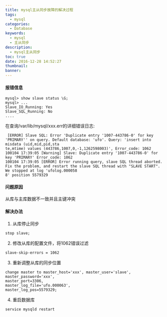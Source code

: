 ```yaml
---
title: mysql主从同步故障的解决过程
tags:
  - mysql
categories:
  - Database
keywords:
  - mysql
  - 主从同步
description:
  - mysql主从同步
toc: true
date: 2016-12-28 14:52:27
thumbnail:
banner:
---
```


#### 报错信息
``` 
mysql> show slave status \G;
mysql> ...
Slave_IO_Running: Yes
Slave_SQL_Running: No
....
```
在查询/var/lib/mysql/xxx.err的详细错误日志:
```
 [ERROR] Slave SQL: Error 'Duplicate entry '1007-443786-0' for key 'PRIMARY'' on query. Default database: 'ufo'. Query: 'insert into misdata (uid,mid,pid,sta
te,mtime) values (443786,1007,0,-1,1262598003)', Error_code: 1062
100104 17:39:05 [Warning] Slave: Duplicate entry '1007-443786-0' for key 'PRIMARY' Error_code: 1062
100104 17:39:05 [ERROR] Error running query, slave SQL thread aborted. Fix the problem, and restart the slave SQL thread with "SLAVE START". We stopped at log 'ufolog.000058
8' position 5579329
```
<!-- more -->
#### 问题原因
从库与主库数据不一致并且主键冲突

#### 解决办法
1. 从库停止同步
```
stop slave;
```

2. 修改从库的配置文件，将1062错误过滤
```
slave-skip-errors = 1062
```

3. 重新调整从库的同步位置
```
change master to master_host='xxx', master_user='slave', 
master_password='xxx', 
master_port=3306, 
master_log_file='ufo.000063', 
master_log_pos=5579329;
```

4. 重启数据库
```
service mysqld restart
```